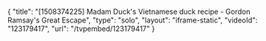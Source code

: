{
    "title": "[1508374225] Madam Duck's Vietnamese duck recipe - Gordon Ramsay's Great Escape",
    "type": "solo",
    "layout": "iframe-static",
    "videoId": "123179417",
    "url": "\/tvpembed\/123179417"
}